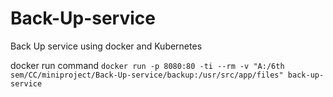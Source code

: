# Back-Up-service
Back Up service using docker and Kubernetes



docker run command
``` docker run -p 8080:80 -ti --rm -v "A:/6th sem/CC/miniproject/Back-Up-service/backup:/usr/src/app/files" back-up-service ```

